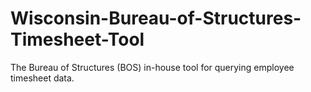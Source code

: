 # Wisconsin-Bureau-of-Structures-Timesheet-Tool
The Bureau of Structures (BOS) in-house tool for querying employee timesheet data.
